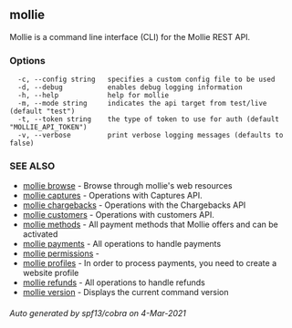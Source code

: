 ## mollie

Mollie is a command line interface (CLI) for the Mollie REST API.

### Options

```
  -c, --config string   specifies a custom config file to be used
  -d, --debug           enables debug logging information
  -h, --help            help for mollie
  -m, --mode string     indicates the api target from test/live (default "test")
  -t, --token string    the type of token to use for auth (default "MOLLIE_API_TOKEN")
  -v, --verbose         print verbose logging messages (defaults to false)
```

### SEE ALSO

* [mollie browse](mollie_browse.md)	 - Browse through mollie's web resources
* [mollie captures](mollie_captures.md)	 - Operations with Captures API.
* [mollie chargebacks](mollie_chargebacks.md)	 - Operations with the Chargebacks API
* [mollie customers](mollie_customers.md)	 - Operations with customers API.
* [mollie methods](mollie_methods.md)	 - All payment methods that Mollie offers and can be activated
* [mollie payments](mollie_payments.md)	 - All operations to handle payments
* [mollie permissions](mollie_permissions.md)	 - 
* [mollie profiles](mollie_profiles.md)	 - In order to process payments, you need to create a website profile
* [mollie refunds](mollie_refunds.md)	 - All operations to handle refunds
* [mollie version](mollie_version.md)	 - Displays the current command version

###### Auto generated by spf13/cobra on 4-Mar-2021
